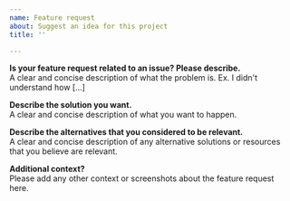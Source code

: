 ```yaml
---
name: Feature request
about: Suggest an idea for this project
title: ''

---
```


**Is your feature request related to an issue? Please describe.**                   
A clear and concise description of what the problem is. Ex. I didn't understand how [...]

**Describe the solution you want.**                   
A clear and concise description of what you want to happen.

**Describe the alternatives that you considered to be relevant.**                   
A clear and concise description of any alternative solutions or resources that you believe are relevant.

**Additional context?**                   
Please add any other context or screenshots about the feature request here.

